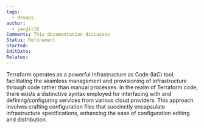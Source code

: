 ```yaml
---
tags:
  - devops
author:
  - jacgit18
Comments: This documentation discusses
Status: Refinement
Started: 
EditDate: 
Relates:
---
```

Terraform operates as a powerful Infrastructure as Code (IaC) tool, facilitating the seamless management and provisioning of infrastructure through code rather than manual processes. In the realm of Terraform code, there exists a distinctive syntax employed for interfacing with and defining/configuring services from various cloud providers. This approach involves crafting configuration files that succinctly encapsulate infrastructure specifications, enhancing the ease of configuration editing and distribution.